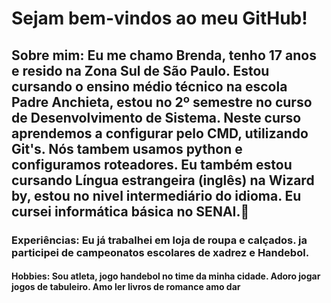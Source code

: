 <h1>Sejam bem-vindos ao meu GitHub!</h1>

<h2>Sobre mim:
Eu me chamo Brenda, tenho 17 anos e resido na Zona Sul de São Paulo. Estou cursando o ensino médio técnico na escola Padre Anchieta, estou no 2º semestre no curso de Desenvolvimento de Sistema. Neste curso aprendemos a configurar pelo CMD, utilizando Git's. Nós tambem usamos python e configuramos roteadores.
Eu também estou cursando Língua estrangeira (inglês) na Wizard by, estou no nivel intermediário do idioma. Eu cursei informática básica no SENAI.🙂</h2>
 
 <h3>Experiências: 
 Eu já trabalhei em loja de roupa e calçados. 
 ja participei de campeonatos escolares de xadrez e Handebol.</h3>

 <h4>Hobbies: 
Sou atleta, jogo handebol no time da minha cidade. 
Adoro jogar jogos de tabuleiro. 
Amo ler livros de romance amo dar
